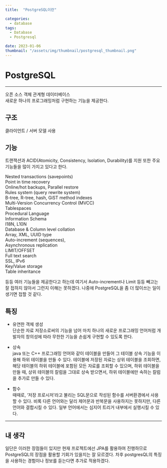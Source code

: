 ```yaml
---
title:  "PostgreSQL이란"

categories:
  - database
tags:
  - Database
  - Postgresql

date: 2023-01-06
thumbnail: "/assets/img/thumbnail/postgresql_thumbnail.png"
---
```


# PostgreSQL
---
오픈 소스 객체 관계형 데이터베이스  
새로운 하나의 프로그래밍처럼 구현하는 기능을 제공한다.

## 구조

클라이언트 / 서버 모델 사용


## 기능

트랜잭션과 ACID(Atomicity, Consistency, Isolation, Durability)를 지원
또한 주요 기능들을 많이 가지고 있다고 한다.

Nested transactions (savepoints)    
Point in time recovery  
Online/hot backups, Parallel restore  
Rules system (query rewrite system)  
B-tree, R-tree, hash, GiST method indexes  
Multi-Version Concurrency Control (MVCC)  
Tablespaces  
Procedural Language  
Information Schema  
I18N, L10N  
Database & Column level collation  
Array, XML, UUID type  
Auto-increment (sequences),  
Asynchronous replication  
LIMIT/OFFSET  
Full text search  
SSL, IPv6  
Key/Value storage  
Table inheritance

등등 여러 기능들을 제공한다고 하는데 여기서 Auto-increment나 Limit 등등 빼고는 잘 접하지 않아서 그런지 이해는 못하겠다. 나중에 PostgreSQL을 좀 더 많이쓰는 일이 생기면 접할 것 같다.

## 특징

- 유연한 객체 생성  
  단순한 자료 저장소로써의 기능을 넘어 마치 하나의 새로운 프로그래밍 언어처럼 개발자의 창의성에 따라 무한한 기능을 손쉽게 구현할 수 있도록 한다.

- 상속  
  java 또는 C++ 프로그래밍 언어와 같이 테이블을 만들어 그 테이블 상속 기능을 이용해 하위 테이블을 만들 수 있다. 테이블에 저장된 자료는 상위 테이블을 조회하면, 해당 테이블의 하위 테이블에 포함된 모든 자료를 조회할 수 있으며, 하위 테이블을 만들 때, 상위 테이블의 칼럼을 그대로 상속 받으면서, 하위 테이블에만 속하는 칼럼을 추가로 만들 수 있다.

- 함수  
  때때로, ‘저장 프로시저’라고 불리는 SQL문으로 작성된 함수를 서버환경에서 사용할 수 있다. 비록 다른 언어와는 달리 제어문과 반복문을 사용하지는 못하지만, 다른 언어와 결합시킬 수 있다. 일부 언어에서는 심지어 트리거 내부에서 실행시킬 수 있다.

---  

## 내 생각

일단은 이러한 장점들이 있지만 현재 프로젝트에선 JPA를 활용하여 진행하므로 PostgreSQL의 장점을 활용할 기회가 있을지는 잘 모르겠다. 차후 postgresQL의 특징을 사용하는 경험이나 정보를 듣는다면 추가로 적용하겠다.
